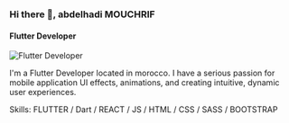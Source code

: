 ### Hi there 👋, abdelhadi MOUCHRIF
#### Flutter Developer
![Flutter Developer](https://media-exp1.licdn.com/dms/image/C4D16AQGHsDw12bZNtA/profile-displaybackgroundimage-shrink_200_800/0/1627756153947?e=1657152000&v=beta&t=Ugk86X5THzHyXAT9blPOXnv5pBwXFqOeee5cwPTKIL4)

I'm a Flutter Developer located in morocco. I have a serious passion for mobile application UI effects, animations, and creating intuitive, dynamic user experiences.

Skills: FLUTTER / Dart / REACT / JS / HTML / CSS / SASS / BOOTSTRAP












